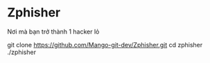 # Zphisher
Nơi mà bạn trở thành 1 hacker lỏ

git clone https://github.com/Mango-git-dev/Zphisher.git
cd zphisher
./zphisher
